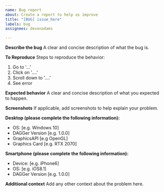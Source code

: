 ```yaml
---
name: Bug report
about: Create a report to help us improve
title: "[BUG] issue_here"
labels: bug
assignees: devonadams

---
```


**Describe the bug**
A clear and concise description of what the bug is.

**To Reproduce**
Steps to reproduce the behavior:
1. Go to '...'
2. Click on '....'
3. Scroll down to '....'
4. See error

**Expected behavior**
A clear and concise description of what you expected to happen.

**Screenshots**
If applicable, add screenshots to help explain your problem.

**Desktop (please complete the following information):**
 - OS: [e.g. Windows 10]
 - DAGGer Version [e.g. 1.0.0]
 - GraphicsAPI [e.g OpenGL]
  - Graphics Card [e.g. RTX 2070]

**Smartphone (please complete the following information):**
 - Device: [e.g. iPhone6]
 - OS: [e.g. iOS8.1]
 - DAGGer Version [e.g. 1.0.0]

**Additional context**
Add any other context about the problem here.
